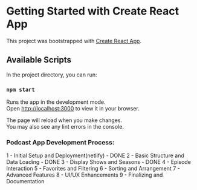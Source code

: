 # Getting Started with Create React App

This project was bootstrapped with [Create React App](https://github.com/facebook/create-react-app).

## Available Scripts

In the project directory, you can run:

### `npm start`

Runs the app in the development mode.\
Open [http://localhost:3000](http://localhost:3000) to view it in your browser.

The page will reload when you make changes.\
You may also see any lint errors in the console.


### Podcast App Development Process:

1 - Initial Setup and Deployment(netlify) - DONE
2 - Basic Structure and Data Loading - DONE
3 - Display Shows and Seasons - DONE
4 - Episode Interaction
5 - Favorites and Filtering
6 - Sorting and Arrangement
7 - Advanced Features
8 - UI/UX Enhancements
9 - Finalizing and Documentation